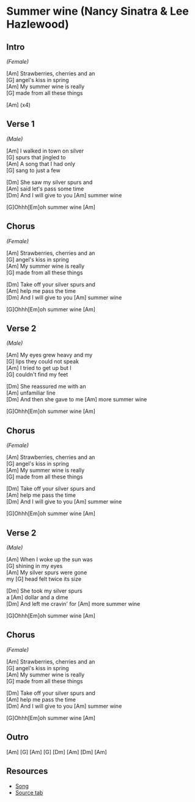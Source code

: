 # Summer wine (Nancy Sinatra & Lee Hazlewood)

## Intro

_(Female)_

[Am] Strawberries, cherries and an  
[G] angel's kiss in spring  
[Am] My summer wine is really  
[G] made from all these things

[Am] (x4)
 
## Verse 1

_(Male)_

[Am] I walked in town on silver  
[G] spurs that jingled to  
[Am] A song that I had only  
[G] sang to just a few  

[Dm] She saw my silver spurs and  
[Am] said let's pass some time  
[Dm] And I will give to you [Am] summer wine

[G]Ohhh[Em]oh summer wine [Am]

## Chorus

_(Female)_
 
[Am] Strawberries, cherries and an  
[G] angel's kiss in spring  
[Am] My summer wine is really  
[G] made from all these things

[Dm] Take off your silver spurs and  
[Am] help me pass the time  
[Dm] And I will give to you [Am] summer wine

[G]Ohhh[Em]oh summer wine [Am]

## Verse 2

_(Male)_
 
                         
[Am] My eyes grew heavy and my  
[G] lips they could not speak  
[Am] I tried to get up but I  
[G] couldn't find my feet

[Dm] She reassured me with an  
[Am] unfamiliar line  
[Dm] And then she gave to me [Am] more summer wine

[G]Ohhh[Em]oh summer wine [Am]
 
## Chorus

_(Female)_
 
[Am] Strawberries, cherries and an  
[G] angel's kiss in spring  
[Am] My summer wine is really  
[G] made from all these things

[Dm] Take off your silver spurs and  
[Am] help me pass the time  
[Dm] And I will give to you [Am] summer wine

[G]Ohhh[Em]oh summer wine [Am]
 
## Verse 2
 
_(Male)_
                          
[Am] When I woke up the sun was  
[G] shining in my eyes  
[Am] My silver spurs were gone  
my [G] head felt twice its size

[Dm] She took my silver spurs  
a [Am] dollar and a dime  
[Dm] And left me cravin' for [Am] more summer wine

[G]Ohhh[Em]oh summer wine [Am] 
 
## Chorus

_(Female)_
 
[Am] Strawberries, cherries and an  
[G] angel's kiss in spring  
[Am] My summer wine is really  
[G] made from all these things

[Dm] Take off your silver spurs and  
[Am] help me pass the time  
[Dm] And I will give to you [Am] summer wine

[G]Ohhh[Em]oh summer wine [Am]

## Outro
 
[Am] [G] [Am] [G]
[Dm] [Am] [Dm] [Am]

## Resources

- [Song](https://www.youtube.com/watch?v=Ib_eW9VSUwM)
- [Source tab](https://tabs.ultimate-guitar.com/tab/ville-valo/summer-wine-chords-590088)
